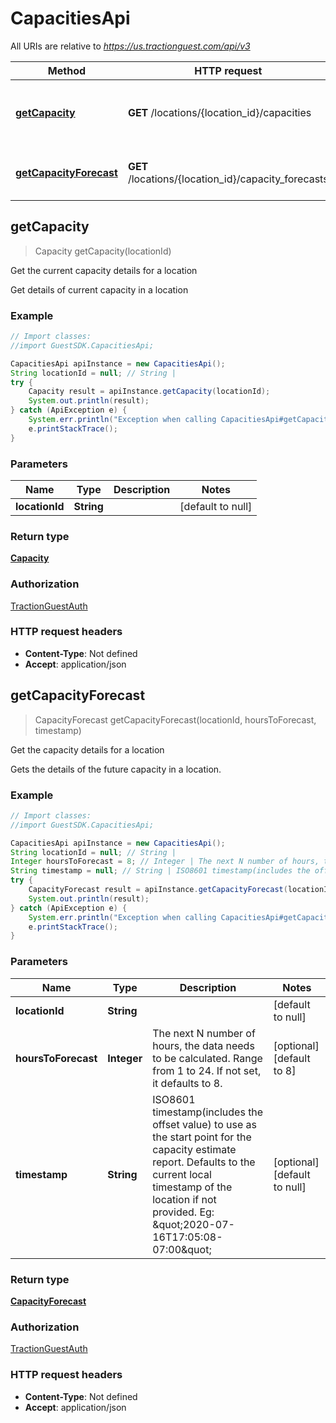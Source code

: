 # CapacitiesApi

All URIs are relative to *https://us.tractionguest.com/api/v3*

Method | HTTP request | Description
------------- | ------------- | -------------
[**getCapacity**](CapacitiesApi.md#getCapacity) | **GET** /locations/{location_id}/capacities | Get the current capacity details for a location
[**getCapacityForecast**](CapacitiesApi.md#getCapacityForecast) | **GET** /locations/{location_id}/capacity_forecasts | Get the capacity details for a location



## getCapacity

> Capacity getCapacity(locationId)

Get the current capacity details for a location

Get details of current capacity in a location

### Example

```java
// Import classes:
//import GuestSDK.CapacitiesApi;

CapacitiesApi apiInstance = new CapacitiesApi();
String locationId = null; // String | 
try {
    Capacity result = apiInstance.getCapacity(locationId);
    System.out.println(result);
} catch (ApiException e) {
    System.err.println("Exception when calling CapacitiesApi#getCapacity");
    e.printStackTrace();
}
```

### Parameters


Name | Type | Description  | Notes
------------- | ------------- | ------------- | -------------
 **locationId** | **String**|  | [default to null]

### Return type

[**Capacity**](Capacity.md)

### Authorization

[TractionGuestAuth](../README.md#TractionGuestAuth)

### HTTP request headers

- **Content-Type**: Not defined
- **Accept**: application/json


## getCapacityForecast

> CapacityForecast getCapacityForecast(locationId, hoursToForecast, timestamp)

Get the capacity details for a location

Gets the details of the future capacity in a location.

### Example

```java
// Import classes:
//import GuestSDK.CapacitiesApi;

CapacitiesApi apiInstance = new CapacitiesApi();
String locationId = null; // String | 
Integer hoursToForecast = 8; // Integer | The next N number of hours, the data needs to be calculated. Range from 1 to 24. If not set, it defaults to 8.
String timestamp = null; // String | ISO8601 timestamp(includes the offset value) to use as the start point for the capacity estimate report. Defaults to the current local timestamp of the location if not provided. Eg: \"2020-07-16T17:05:08-07:00\"
try {
    CapacityForecast result = apiInstance.getCapacityForecast(locationId, hoursToForecast, timestamp);
    System.out.println(result);
} catch (ApiException e) {
    System.err.println("Exception when calling CapacitiesApi#getCapacityForecast");
    e.printStackTrace();
}
```

### Parameters


Name | Type | Description  | Notes
------------- | ------------- | ------------- | -------------
 **locationId** | **String**|  | [default to null]
 **hoursToForecast** | **Integer**| The next N number of hours, the data needs to be calculated. Range from 1 to 24. If not set, it defaults to 8. | [optional] [default to 8]
 **timestamp** | **String**| ISO8601 timestamp(includes the offset value) to use as the start point for the capacity estimate report. Defaults to the current local timestamp of the location if not provided. Eg: \&quot;2020-07-16T17:05:08-07:00\&quot; | [optional] [default to null]

### Return type

[**CapacityForecast**](CapacityForecast.md)

### Authorization

[TractionGuestAuth](../README.md#TractionGuestAuth)

### HTTP request headers

- **Content-Type**: Not defined
- **Accept**: application/json

